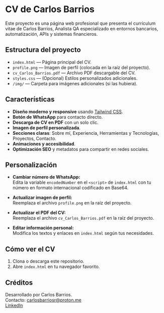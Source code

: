 # CV de Carlos Barrios

Este proyecto es una página web profesional que presenta el currículum vitae de Carlos Barrios, Analista QA especializado en entornos bancarios, automatización, APIs y sistemas financieros.

## Estructura del proyecto

- `index.html` — Página principal del CV.
- `profile.png` — Imagen de perfil (colocada en la raíz del proyecto).
- `cv_Carlos_Barrios.pdf` — Archivo PDF descargable del CV.
- `styles.css` — (Opcional) Estilos personalizados adicionales.
- `/img/` — Carpeta para imágenes adicionales (si las hubiera).

## Características

- **Diseño moderno y responsive** usando [Tailwind CSS](https://tailwindcss.com/).
- **Botón de WhatsApp** para contacto directo.
- **Descarga de CV en PDF** con un solo clic.
- **Imagen de perfil personalizada**.
- **Secciones claras**: Sobre mí, Experiencia, Herramientas y Tecnologías, Proyectos, Contacto.
- **Animaciones y accesibilidad**.
- **Optimización SEO** y metadatos para compartir en redes sociales.

## Personalización

- **Cambiar número de WhatsApp:**  
  Edita la variable `encodedNumber` en el `<script>` de `index.html` con tu número en formato internacional codificado en Base64.

- **Actualizar imagen de perfil:**  
  Reemplaza el archivo `profile.png` en la raíz del proyecto.

- **Actualizar el PDF del CV:**  
  Reemplaza el archivo `cv_Carlos_Barrios.pdf` en la raíz del proyecto.

- **Editar información personal:**  
  Modifica los textos y enlaces en `index.html` según tus necesidades.

## Cómo ver el CV

1. Clona o descarga este repositorio.
2. Abre `index.html` en tu navegador favorito.

## Créditos

Desarrollado por Carlos Barrios.  
Contacto: [carlosbarriosr@proton.me](mailto:carlosbarriosr@proton.me)  
[LinkedIn](https://www.linkedin.com/in/rodascaar/)
